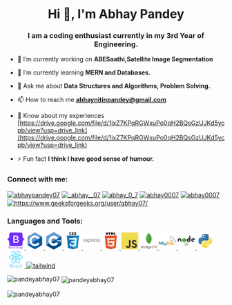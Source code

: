 <h1 align="center">Hi 👋, I'm Abhay Pandey</h1>
<h3 align="center">I am a coding enthusiast currently in my 3rd Year of Engineering.</h3>

- 🔭 I’m currently working on **ABESaathi,Satellite Image Segmentation**

- 🌱 I’m currently learning **MERN and Databases.**

- 💬 Ask me about **Data Structures and Algorithms, Problem Solving.**

- 📫 How to reach me **abhaynitinpandey@gmail.com**

- 📄 Know about my experiences [https://drive.google.com/file/d/1ixZ7KPqRGWxuPo0qH2BQsGzUJKd5ycpb/view?usp=drive_link](https://drive.google.com/file/d/1ixZ7KPqRGWxuPo0qH2BQsGzUJKd5ycpb/view?usp=drive_link)

- ⚡ Fun fact **I think I have good sense of humour.**

<h3 align="left">Connect with me:</h3>
<p align="left">
<a href="https://linkedin.com/in/abhaypandey07" target="blank"><img align="center" src="https://raw.githubusercontent.com/rahuldkjain/github-profile-readme-generator/master/src/images/icons/Social/linked-in-alt.svg" alt="abhaypandey07" height="30" width="40" /></a>
<a href="https://instagram.com/_abhay__07" target="blank"><img align="center" src="https://raw.githubusercontent.com/rahuldkjain/github-profile-readme-generator/master/src/images/icons/Social/instagram.svg" alt="_abhay__07" height="30" width="40" /></a>
<a href="https://www.codechef.com/users/abhay_0_7" target="blank"><img align="center" src="https://cdn.jsdelivr.net/npm/simple-icons@3.1.0/icons/codechef.svg" alt="abhay_0_7" height="30" width="40" /></a>
<a href="https://www.hackerrank.com/abhay0007" target="blank"><img align="center" src="https://raw.githubusercontent.com/rahuldkjain/github-profile-readme-generator/master/src/images/icons/Social/hackerrank.svg" alt="abhay0007" height="30" width="40" /></a>
<a href="https://www.leetcode.com/abhay0007" target="blank"><img align="center" src="https://raw.githubusercontent.com/rahuldkjain/github-profile-readme-generator/master/src/images/icons/Social/leet-code.svg" alt="abhay0007" height="30" width="40" /></a>
<a href="https://www.geeksforgeeks.org/user/abhay07/" target="blank"><img align="center" src="https://raw.githubusercontent.com/rahuldkjain/github-profile-readme-generator/master/src/images/icons/Social/geeks-for-geeks.svg" alt="https://www.geeksforgeeks.org/user/abhay07/" height="30" width="40" /></a>
</p>

<h3 align="left">Languages and Tools:</h3>
<p align="left"> <a href="https://getbootstrap.com" target="_blank" rel="noreferrer"> <img src="https://raw.githubusercontent.com/devicons/devicon/master/icons/bootstrap/bootstrap-plain-wordmark.svg" alt="bootstrap" width="40" height="40"/> </a> <a href="https://www.cprogramming.com/" target="_blank" rel="noreferrer"> <img src="https://raw.githubusercontent.com/devicons/devicon/master/icons/c/c-original.svg" alt="c" width="40" height="40"/> </a> <a href="https://www.w3schools.com/cpp/" target="_blank" rel="noreferrer"> <img src="https://raw.githubusercontent.com/devicons/devicon/master/icons/cplusplus/cplusplus-original.svg" alt="cplusplus" width="40" height="40"/> </a> <a href="https://www.w3schools.com/css/" target="_blank" rel="noreferrer"> <img src="https://raw.githubusercontent.com/devicons/devicon/master/icons/css3/css3-original-wordmark.svg" alt="css3" width="40" height="40"/> </a> <a href="https://expressjs.com" target="_blank" rel="noreferrer"> <img src="https://raw.githubusercontent.com/devicons/devicon/master/icons/express/express-original-wordmark.svg" alt="express" width="40" height="40"/> </a> <a href="https://www.w3.org/html/" target="_blank" rel="noreferrer"> <img src="https://raw.githubusercontent.com/devicons/devicon/master/icons/html5/html5-original-wordmark.svg" alt="html5" width="40" height="40"/> </a> <a href="https://developer.mozilla.org/en-US/docs/Web/JavaScript" target="_blank" rel="noreferrer"> <img src="https://raw.githubusercontent.com/devicons/devicon/master/icons/javascript/javascript-original.svg" alt="javascript" width="40" height="40"/> </a> <a href="https://www.mongodb.com/" target="_blank" rel="noreferrer"> <img src="https://raw.githubusercontent.com/devicons/devicon/master/icons/mongodb/mongodb-original-wordmark.svg" alt="mongodb" width="40" height="40"/> </a> <a href="https://www.mysql.com/" target="_blank" rel="noreferrer"> <img src="https://raw.githubusercontent.com/devicons/devicon/master/icons/mysql/mysql-original-wordmark.svg" alt="mysql" width="40" height="40"/> </a> <a href="https://nodejs.org" target="_blank" rel="noreferrer"> <img src="https://raw.githubusercontent.com/devicons/devicon/master/icons/nodejs/nodejs-original-wordmark.svg" alt="nodejs" width="40" height="40"/> </a> <a href="https://www.python.org" target="_blank" rel="noreferrer"> <img src="https://raw.githubusercontent.com/devicons/devicon/master/icons/python/python-original.svg" alt="python" width="40" height="40"/> </a> <a href="https://reactjs.org/" target="_blank" rel="noreferrer"> <img src="https://raw.githubusercontent.com/devicons/devicon/master/icons/react/react-original-wordmark.svg" alt="react" width="40" height="40"/> </a> <a href="https://tailwindcss.com/" target="_blank" rel="noreferrer"> <img src="https://www.vectorlogo.zone/logos/tailwindcss/tailwindcss-icon.svg" alt="tailwind" width="40" height="40"/> </a> </p>

<p><img align="left" src="https://github-readme-stats.vercel.app/api/top-langs?username=pandeyabhay07&show_icons=true&locale=en&layout=compact" alt="pandeyabhay07" /></p>

<p>&nbsp;<img align="center" src="https://github-readme-stats.vercel.app/api?username=pandeyabhay07&show_icons=true&locale=en" alt="pandeyabhay07" /></p>

<p><img align="center" src="https://github-readme-streak-stats.herokuapp.com/?user=pandeyabhay07&" alt="pandeyabhay07" /></p>
